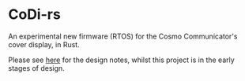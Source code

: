 CoDi-rs
=======

An experimental new firmware (RTOS) for the Cosmo Communicator's cover
display, in Rust.

Please see [here][design_notes] for the design notes, whilst this
project is in the early stages of design.

[design_notes]: /DESIGN_NOTES.md

